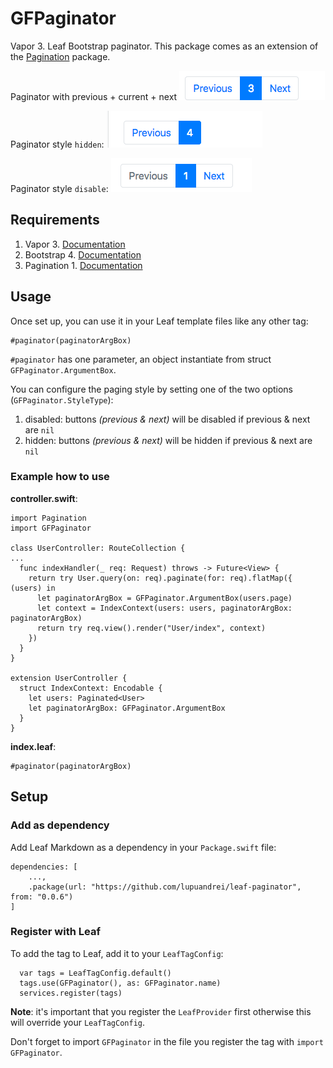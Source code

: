 # GFPaginator

Vapor 3. Leaf Bootstrap paginator. This package comes as an extension of the [Pagination](https://github.com/vapor-community/pagination) package.

Paginator with previous + current + next
![alt text](https://github.com/lupuandrei/leaf-paginator/blob/master/next%2Bcurrent%2Bnext.png "next + current + previous")

Paginator style `hidden`: 
![alt text](https://github.com/lupuandrei/leaf-paginator/blob/master/next%20hidden.png "Next button hidden")

Paginator style `disable`: 
![alt text](https://github.com/lupuandrei/leaf-paginator/blob/master/previous%20disabled.png "Previous button disabled")
## Requirements

1. Vapor 3. [Documentation](https://github.com/vapor/vapor)
2. Bootstrap 4. [Documentation](https://getbootstrap.com/docs/4.0/components/pagination/)
3. Pagination 1. [Documentation](https://github.com/vapor-community/pagination)


## Usage
Once set up, you can use it in your Leaf template files like any other tag:

```
#paginator(paginatorArgBox)
```

`#paginator` has one parameter, an object instantiate from struct `GFPaginator.ArgumentBox`.

You can configure the paging style by setting one of the two options (`GFPaginator.StyleType`):
1. disabled: buttons *(previous & next)* will be disabled if previous & next are `nil`
2. hidden: buttons *(previous & next)* will be hidden if previous & next are `nil`

### Example how to use

**controller.swift**:
```
import Pagination
import GFPaginator

class UserController: RouteCollection {
...
  func indexHandler(_ req: Request) throws -> Future<View> {
    return try User.query(on: req).paginate(for: req).flatMap({ (users) in
      let paginatorArgBox = GFPaginator.ArgumentBox(users.page)
      let context = IndexContext(users: users, paginatorArgBox: paginatorArgBox)
      return try req.view().render("User/index", context)      
    })
  }
}

extension UserController {
  struct IndexContext: Encodable {
    let users: Paginated<User>
    let paginatorArgBox: GFPaginator.ArgumentBox
  }
}

```

**index.leaf**:

```
#paginator(paginatorArgBox)
```

## Setup

### Add as dependency
Add Leaf Markdown as a dependency in your `Package.swift` file:

```
dependencies: [
    ...,
    .package(url: "https://github.com/lupuandrei/leaf-paginator", from: "0.0.6")
]
```

### Register with Leaf
To add the tag to Leaf, add it to your `LeafTagConfig`:
```
  var tags = LeafTagConfig.default()
  tags.use(GFPaginator(), as: GFPaginator.name)
  services.register(tags)
```

**Note**: it's important that you register the `LeafProvider` first otherwise this will override your `LeafTagConfig`.

Don't forget to import `GFPaginator` in the file you register the tag with `import GFPaginator`.
